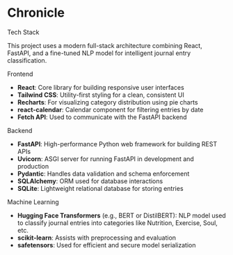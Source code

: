 # Chronicle
Tech Stack

This project uses a modern full-stack architecture combining React, FastAPI, and a fine-tuned NLP model for intelligent journal entry classification.

Frontend

* **React**: Core library for building responsive user interfaces
* **Tailwind CSS**: Utility-first styling for a clean, consistent UI
* **Recharts**: For visualizing category distribution using pie charts
* **react-calendar**: Calendar component for filtering entries by date
* **Fetch API**: Used to communicate with the FastAPI backend

Backend

* **FastAPI**: High-performance Python web framework for building REST APIs
* **Uvicorn**: ASGI server for running FastAPI in development and production
* **Pydantic**: Handles data validation and schema enforcement
* **SQLAlchemy**: ORM used for database interactions
* **SQLite**: Lightweight relational database for storing entries

Machine Learning

* **Hugging Face Transformers** (e.g., BERT or DistilBERT): NLP model used to classify journal entries into categories like Nutrition, Exercise, Soul, etc.
* **scikit-learn**: Assists with preprocessing and evaluation
* **safetensors**: Used for efficient and secure model serialization




